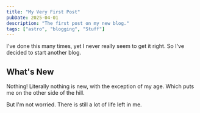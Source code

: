 ```yaml
---
title: "My Very First Post"
pubDate: 2025-04-01
description: "The first post on my new blog."
tags: ["astro", "blogging", "Stuff"]
---
```


I've done this many times, yet I never really seem to get it right. So I've decided to start another blog.

## What's New

Nothing! Literally nothing is new, with the exception of my age. Which puts me on the other side of the hill.

But I'm not worried. There is still a lot of life left in me.